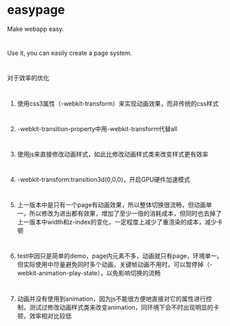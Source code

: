 # easypage
Make webapp easy.
#
Use it, you can easily create a page system.
#

对于效率的优化
#
1. 使用css3属性（-webkit-transform）来实现动画效果，而非传统的css样式
#
2. -webkit-transition-property中用-webkit-transform代替all
#
3. 使用js来直接修改动画样式，如此比修改动画样式类来改变样式更有效率
#
4. -webkit-transform:transition3d(0,0,0)，开启GPU硬件加速模式
#
5. 上一版本中是只有一个page有动画效果，所以整体切换很流畅，但动画单一，所以修改为进出都有效果，增加了至少一倍的消耗成本，但同时也去掉了上一版本中width和z-index的变化，一定程度上减少了重渲染的成本，减少卡顿
#
6. test中因只是简单的demo，page内元素不多，动画就只有page，环境单一。但实际使用中尽量避免同时多个动画，关键帧动画不用时，可以暂停掉（-webkit-animation-play-state），以免影响切换的流畅
#
7. 动画并没有使用到animation，因为js不能很方便地直接对它的属性进行控制，测试过修改动画样式类来改变animation，同环境下会不时出现明显的卡顿，效率相对比较低
#


